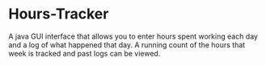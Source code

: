 # Hours-Tracker
A java GUI interface that allows you to enter hours spent working each day and a log of what happened that day. A running count of the hours that week is tracked and past logs can be viewed.
